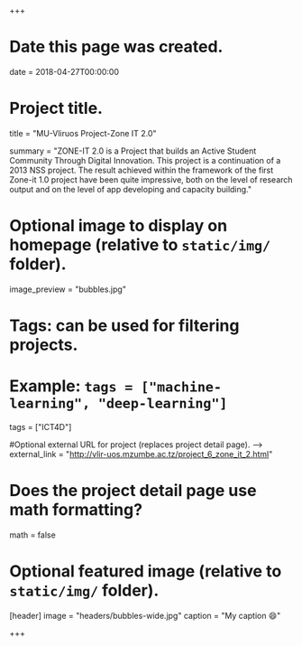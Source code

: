 +++
# Date this page was created.
date = 2018-04-27T00:00:00

# Project title.
title = "MU-Vliruos Project-Zone IT 2.0"

summary = "ZONE-IT 2.0 is a Project that builds an Active Student Community Through Digital Innovation. This project is a continuation of a 2013 NSS project. The result achieved within the framework of the first Zone-it 1.0 project have been quite impressive, both on the level of research output and on the level of app developing and capacity building."

# Optional image to display on homepage (relative to `static/img/` folder).
image_preview = "bubbles.jpg"

# Tags: can be used for filtering projects.
# Example: `tags = ["machine-learning", "deep-learning"]`
tags = ["ICT4D"]

#Optional external URL for project (replaces project detail page). -->
external_link = "http://vlir-uos.mzumbe.ac.tz/project_6_zone_it_2.html"

# Does the project detail page use math formatting?
math = false

# Optional featured image (relative to `static/img/` folder).
[header]
image = "headers/bubbles-wide.jpg"
caption = "My caption :smile:"

+++

